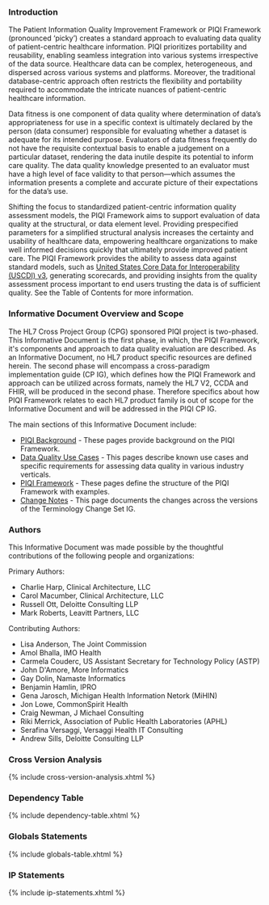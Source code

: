 ### Introduction

The Patient Information Quality Improvement Framework or PIQI Framework (pronounced ‘picky’) creates a standard approach to evaluating data quality of patient-centric healthcare information. PIQI prioritizes portability and reusability, enabling seamless integration into various systems irrespective of the data source. Healthcare data can be complex, heterogeneous, and dispersed across various systems and platforms. Moreover, the traditional database-centric approach often restricts the flexibility and portability required to accommodate the intricate nuances of patient-centric healthcare information. 

Data fitness is one component of data quality where determination of data’s appropriateness for use in a specific context is ultimately declared by the person (data consumer) responsible for evaluating whether a dataset is adequate for its intended purpose. Evaluators of data fitness frequently do not have the requisite contextual basis to enable a judgement on a particular dataset, rendering the data inutile despite its potential to inform care quality. The data quality knowledge presented to an evaluator must have a high level of face validity to that person—which assumes the information presents a complete and accurate picture of their expectations for the data’s use.

Shifting the focus to standardized patient-centric information quality assessment models, the PIQI Framework aims to support evaluation of data quality at the structural, or data element level. Providing prespecified parameters for a simplified structural analysis increases the certainty and usability of healthcare data, empowering healthcare organizations to make well informed decisions quickly that ultimately provide improved patient care. The PIQI Framework provides the ability to assess data against standard models, such as [United States Core Data for Interoperability (USCDI) v3](https://www.healthit.gov/isp/united-states-core-data-interoperability-uscdi#uscdi-v3), generating scorecards, and providing insights from the quality assessment process important to end users trusting the data is of sufficient quality. See the Table of Contents for more information.

### Informative Document Overview and Scope
The HL7 Cross Project Group (CPG) sponsored PIQI project is two-phased. This Informative Document is the first phase, in which, the PIQI Framework, it's components and approach to data quality evaluation are described. As an Informative Document, no HL7 product specific resources are defined herein. The second phase will encompass a cross-paradigm implementation guide (CP IG), which defines how the PIQI Framework and approach can be utilized across formats, namely the HL7 V2, CCDA and FHIR, will be produced in the second phase. Therefore specifics about how PIQI Framework relates to each HL7 product family is out of scope for the Informative Document and will be addressed in the PIQI CP IG.


The main sections of this Informative Document include:

*   [PIQI Background](background.html) - These pages provide background on the PIQI Framework.
*   [Data Quality Use Cases](requirements_and_use_case.html) - This pages describe known use cases and specific requirements for assessing data quality in various industry verticals.
*   [PIQI Framework](piqi_framework.html) - These pages define the structure of the PIQI Framework with examples.
*   [Change Notes](changes.html) - This page documents the changes across the versions of the Terminology Change Set IG.


### Authors

This Informative Document was made possible by the thoughtful contributions of the following people and organizations:

Primary Authors:
*   Charlie Harp, Clinical Architecture, LLC
*   Carol Macumber, Clinical Architecture, LLC
*   Russell Ott, Deloitte Consulting LLP
*   Mark Roberts, Leavitt Partners, LLC

Contributing Authors:
*   Lisa Anderson, The Joint Commission
*   Amol Bhalla, IMO Health
*   Carmela Couderc, US Assistant Secretary for Technology Policy (ASTP)
*   John D'Amore, More Informatics
*   Gay Dolin, Namaste Informatics
*   Benjamin Hamlin, IPRO
*   Gena Jarosch, Michigan Health Information Netork (MiHIN)
*   Jon Lowe, CommonSpirit Health
*   Craig Newman, J Michael Consulting
*   Riki Merrick, Association of Public Health Laboratories (APHL)
*   Serafina Versaggi, Versaggi Health IT Consulting
*   Andrew Sills, Deloitte Consulting LLP

### Cross Version Analysis

{% include cross-version-analysis.xhtml %}

### Dependency Table

{% include dependency-table.xhtml %}

### Globals Statements

{% include globals-table.xhtml %}

### IP Statements

{% include ip-statements.xhtml %}
